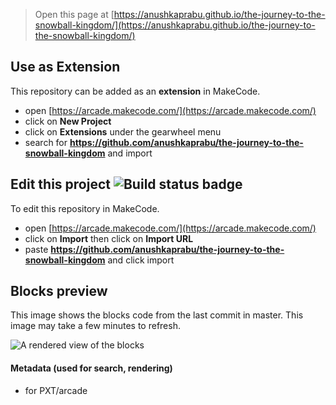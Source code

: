  


> Open this page at [https://anushkaprabu.github.io/the-journey-to-the-snowball-kingdom/](https://anushkaprabu.github.io/the-journey-to-the-snowball-kingdom/)

## Use as Extension

This repository can be added as an **extension** in MakeCode.

* open [https://arcade.makecode.com/](https://arcade.makecode.com/)
* click on **New Project**
* click on **Extensions** under the gearwheel menu
* search for **https://github.com/anushkaprabu/the-journey-to-the-snowball-kingdom** and import

## Edit this project ![Build status badge](https://github.com/anushkaprabu/the-journey-to-the-snowball-kingdom/workflows/MakeCode/badge.svg)

To edit this repository in MakeCode.

* open [https://arcade.makecode.com/](https://arcade.makecode.com/)
* click on **Import** then click on **Import URL**
* paste **https://github.com/anushkaprabu/the-journey-to-the-snowball-kingdom** and click import

## Blocks preview

This image shows the blocks code from the last commit in master.
This image may take a few minutes to refresh.

![A rendered view of the blocks](https://github.com/anushkaprabu/the-journey-to-the-snowball-kingdom/raw/master/.github/makecode/blocks.png)

#### Metadata (used for search, rendering)

* for PXT/arcade
<script src="https://makecode.com/gh-pages-embed.js"></script><script>makeCodeRender("{{ site.makecode.home_url }}", "{{ site.github.owner_name }}/{{ site.github.repository_name }}");</script>

